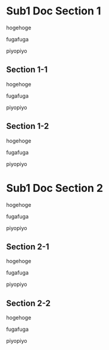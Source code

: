 # Sub1 Doc Section 1

hogehoge

fugafuga

piyopiyo

## Section 1-1

hogehoge

fugafuga

piyopiyo

## Section 1-2

hogehoge

fugafuga

piyopiyo

# Sub1 Doc Section 2

hogehoge

fugafuga

piyopiyo

## Section 2-1

hogehoge

fugafuga

[](../main.md#Inline-markup)

piyopiyo

## Section 2-2

hogehoge

fugafuga

piyopiyo
